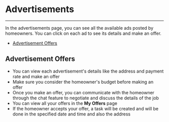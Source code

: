 # Advertisements

---

In the advertisements page, you can see all the available ads posted by homeowners. You can click on each ad to see its details and make an offer.

- [Advertisement Offers](#advertisement-offers)

## Advertisement Offers

- You can view each advertisement's details like the address and payment rate and make an offer
- Make sure you consider the homeowner's budget before making an offer
- Once you make an offer, you can communicate with the homeowner through the chat feature to negotiate and discuss the details of the job
- You can view all your offers in the **My Offers** page
- If the homeowner accepts your offer, a task will be created and will be done in the specified date and time and also the address

